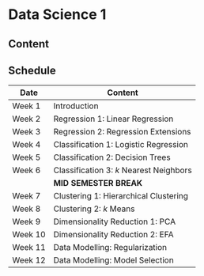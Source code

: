 # Data Science 1 

## Content

## Schedule

| Date          | Content                                  | 
| ------------- | -------------                            | 
| Week 1        | Introduction                             | 
| Week 2        | Regression 1: Linear Regression          |
| Week 3        | Regression 2: Regression Extensions      |
| Week 4        | Classification 1: Logistic Regression    |
| Week 5        | Classification 2: Decision Trees         |
| Week 6        | Classification 3: *k* Nearest Neighbors  |
|               | **MID SEMESTER BREAK**                   | 
| Week 7        | Clustering 1: Hierarchical Clustering    |
| Week 8        | Clustering 2: *k* Means                  |
| Week 9        | Dimensionality Reduction 1: PCA          |
| Week 10       | Dimensionality Reduction 2: EFA          |
| Week 11       | Data Modelling: Regularization           |
| Week 12       | Data Modelling: Model Selection          |
